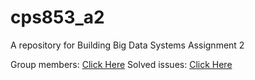 # cps853_a2
A repository for Building Big Data Systems Assignment 2

Group members: [Click Here](https://dmitrymakhnin.github.io/cps853_a2/group.xml)
Solved issues: [Click Here](https://github.com/dmitrymakhnin/cps853_a2/issues?q=is%3Aissue+is%3Aclosed)

